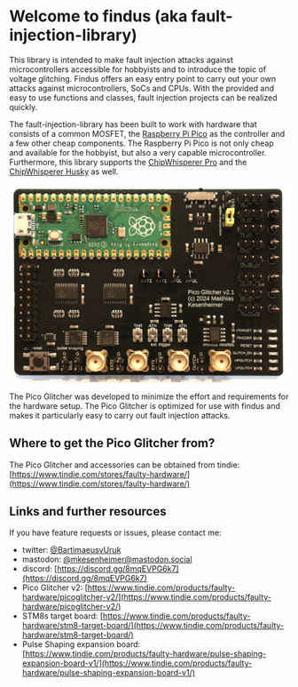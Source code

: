 # Welcome to findus (aka fault-injection-library)

This library is intended to make fault injection attacks against microcontrollers accessible for hobbyists and to introduce the topic of voltage glitching.
Findus offers an easy entry point to carry out your own attacks against microcontrollers, SoCs and CPUs.
With the provided and easy to use functions and classes, fault injection projects can be realized quickly.

The fault-injection-library has been built to work with hardware that consists of a common MOSFET, the [Raspberry Pi Pico](https://www.raspberrypi.com/products/raspberry-pi-pico/) as the controller and a few other cheap components.
The Raspberry Pi Pico is not only cheap and available for the hobbyist, but also a very capable microcontroller.
Furthermore, this library supports the [ChipWhisperer Pro](https://rtfm.newae.com/Capture/ChipWhisperer-Pro/) and the [ChipWhisperer Husky](https://rtfm.newae.com/Capture/ChipWhisperer-Husky/) as well.

![Pico Glitcher Board](images/pgfpv2.1.jpg)

The Pico Glitcher was developed to minimize the effort and requirements for the hardware setup. The Pico Glitcher is optimized for use with findus and makes it particularly easy to carry out fault injection attacks.

## Where to get the Pico Glitcher from?

The Pico Glitcher and accessories can be obtained from tindie:
[https://www.tindie.com/stores/faulty-hardware/](https://www.tindie.com/stores/faulty-hardware/)

## Links and further resources

If you have feature requests or issues, please contact me:

- twitter: [@BartimaeusvUruk](https://x.com/BartimaeusvUruk)
- mastodon: [@mkesenheimer@mastodon.social](https://mastodon.social/@mkesenheimer)
- discord: [https://discord.gg/8mqEVPG6k7](https://discord.gg/8mqEVPG6k7)
- Pico Glitcher v2: [https://www.tindie.com/products/faulty-hardware/picoglitcher-v2/](https://www.tindie.com/products/faulty-hardware/picoglitcher-v2/)
- STM8s target board: [https://www.tindie.com/products/faulty-hardware/stm8-target-board/](https://www.tindie.com/products/faulty-hardware/stm8-target-board/)
- Pulse Shaping expansion board: [https://www.tindie.com/products/faulty-hardware/pulse-shaping-expansion-board-v1/](https://www.tindie.com/products/faulty-hardware/pulse-shaping-expansion-board-v1/)